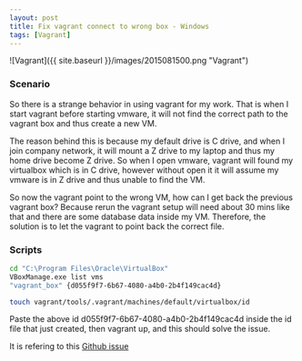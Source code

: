 ```yaml
---
layout: post
title: Fix vagrant connect to wrong box - Windows
tags: [Vagrant]
---
```


![Vagrant]({{ site.baseurl }}/images/2015081500.png "Vagrant")

### Scenario
So there is a strange behavior in using vagrant for my work. That is when I start vagrant before starting vmware, it will not find the correct path to the vagrant box and thus create a new VM.

The reason behind this is because my default drive is C drive, and when I join company network, it will mount a Z drive to my laptop and thus my home drive become Z drive. So when I open vmware, vagrant will found my virtualbox which is in C drive, however without open it it will assume my vmware is in Z drive and thus unable to find the VM.

So now the vagrant point to the wrong VM, how can I get back the previous vagrant box? Because rerun the vagrant setup will need about 30 mins like that and there are some database data inside my VM. Therefore, the solution is to let the vagrant to point back the correct file.

### Scripts
~~~ bash
cd "C:\Program Files\Oracle\VirtualBox"
VBoxManage.exe list vms
"vagrant_box" {d055f9f7-6b67-4080-a4b0-2b4f149cac4d}

touch vagrant/tools/.vagrant/machines/default/virtualbox/id
~~~

Paste the above id d055f9f7-6b67-4080-a4b0-2b4f149cac4d inside the id file that just created, then vagrant up, and this should solve the issue.

It is refering to this [Github issue](https://github.com/mitchellh/vagrant/issues/1755)

